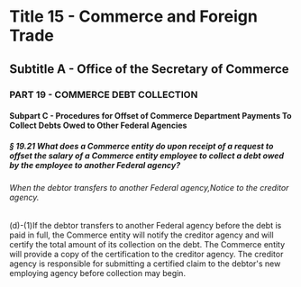 
# Title 15 - Commerce and Foreign Trade
## Subtitle A - Office of the Secretary of Commerce
### PART 19 - COMMERCE DEBT COLLECTION
#### Subpart C - Procedures for Offset of Commerce Department Payments To Collect Debts Owed to Other Federal Agencies
##### § 19.21 What does a Commerce entity do upon receipt of a request to offset the salary of a Commerce entity employee to collect a debt owed by the employee to another Federal agency?
###### When the debtor transfers to another Federal agency,Notice to the creditor agency.

(d)-(1)If the debtor transfers to another Federal agency before the debt is paid in full, the Commerce entity will notify the creditor agency and will certify the total amount of its collection on the debt. The Commerce entity will provide a copy of the certification to the creditor agency. The creditor agency is responsible for submitting a certified claim to the debtor's new employing agency before collection may begin.
